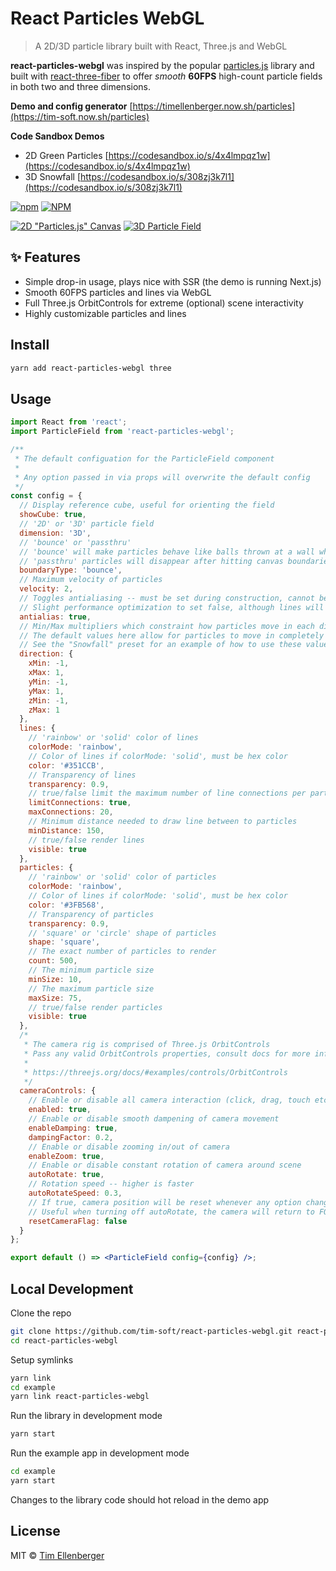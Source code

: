# React Particles WebGL

> A 2D/3D particle library built with React, Three.js and WebGL

**react-particles-webgl** was inspired by the popular [particles.js](https://github.com/VincentGarreau/particles.js/) library and built with [react-three-fiber](https://github.com/drcmda/react-three-fiber) to offer _smooth_ **60FPS** high-count particle fields in both two and three dimensions.

**Demo and config generator** [https://timellenberger.now.sh/particles](https://tim-soft.now.sh/particles)

**Code Sandbox Demos** 
 - 2D Green Particles [https://codesandbox.io/s/4x4lmpqz1w](https://codesandbox.io/s/4x4lmpqz1w)
 - 3D Snowfall [https://codesandbox.io/s/308zj3k7l1](https://codesandbox.io/s/308zj3k7l1)

[![npm](https://img.shields.io/npm/v/react-particles-webgl.svg?color=brightgreen&style=popout-square)](https://www.npmjs.com/package/react-particles-webgl)
[![NPM](https://img.shields.io/npm/l/react-particles-webgl.svg?color=brightgreen&style=popout-square)](https://github.com/tim-soft/react-particles-webgl/blob/master/LICENSE)

[![2D "Particles.js" Canvas](https://i.imgur.com/kpIUdV9.jpg)](https://next-portfolio-git-master.tim-soft.now.sh/particles)
[![3D Particle Field](https://i.imgur.com/M34XUy6.jpg)](https://next-portfolio-git-master.tim-soft.now.sh/particles)

## ✨ Features

- Simple drop-in usage, plays nice with SSR (the demo is running Next.js)
- Smooth 60FPS particles and lines via WebGL
- Full Three.js OrbitControls for extreme (optional) scene interactivity
- Highly customizable particles and lines

## Install

```bash
yarn add react-particles-webgl three
```

## Usage

```jsx
import React from 'react';
import ParticleField from 'react-particles-webgl';

/**
 * The default configuation for the ParticleField component
 *
 * Any option passed in via props will overwrite the default config
 */
const config = {
  // Display reference cube, useful for orienting the field
  showCube: true,
  // '2D' or '3D' particle field
  dimension: '3D',
  // 'bounce' or 'passthru'
  // 'bounce' will make particles behave like balls thrown at a wall when hitting canvas boundaries
  // 'passthru' particles will disappear after hitting canvas boundaries and be added back into the scene elsewhere
  boundaryType: 'bounce',
  // Maximum velocity of particles
  velocity: 2,
  // Toggles antialiasing -- must be set during construction, cannot be changed after initial render
  // Slight performance optimization to set false, although lines will appear more jagged
  antialias: true,
  // Min/Max multipliers which constraint how particles move in each direction
  // The default values here allow for particles to move in completely random x, y, z directions
  // See the "Snowfall" preset for an example of how to use these values
  direction: {
    xMin: -1,
    xMax: 1,
    yMin: -1,
    yMax: 1,
    zMin: -1,
    zMax: 1
  },
  lines: {
    // 'rainbow' or 'solid' color of lines
    colorMode: 'rainbow',
    // Color of lines if colorMode: 'solid', must be hex color
    color: '#351CCB',
    // Transparency of lines
    transparency: 0.9,
    // true/false limit the maximum number of line connections per particle
    limitConnections: true,
    maxConnections: 20,
    // Minimum distance needed to draw line between to particles
    minDistance: 150,
    // true/false render lines
    visible: true
  },
  particles: {
    // 'rainbow' or 'solid' color of particles
    colorMode: 'rainbow',
    // Color of lines if colorMode: 'solid', must be hex color
    color: '#3FB568',
    // Transparency of particles
    transparency: 0.9,
    // 'square' or 'circle' shape of particles
    shape: 'square',
    // The exact number of particles to render
    count: 500,
    // The minimum particle size
    minSize: 10,
    // The maximum particle size
    maxSize: 75,
    // true/false render particles
    visible: true
  },
  /*
   * The camera rig is comprised of Three.js OrbitControls
   * Pass any valid OrbitControls properties, consult docs for more info
   *
   * https://threejs.org/docs/#examples/controls/OrbitControls
   */
  cameraControls: {
    // Enable or disable all camera interaction (click, drag, touch etc)
    enabled: true,
    // Enable or disable smooth dampening of camera movement
    enableDamping: true,
    dampingFactor: 0.2,
    // Enable or disable zooming in/out of camera
    enableZoom: true,
    // Enable or disable constant rotation of camera around scene
    autoRotate: true,
    // Rotation speed -- higher is faster
    autoRotateSpeed: 0.3,
    // If true, camera position will be reset whenever any option changes (including this one)
    // Useful when turning off autoRotate, the camera will return to FOV where scene fits to canvas
    resetCameraFlag: false
  }
};

export default () => <ParticleField config={config} />;
```

## Local Development

Clone the repo

```bash
git clone https://github.com/tim-soft/react-particles-webgl.git react-particles-webgl
cd react-particles-webgl
```

Setup symlinks

```bash
yarn link
cd example
yarn link react-particles-webgl
```

Run the library in development mode

```bash
yarn start
```

Run the example app in development mode

```bash
cd example
yarn start
```

Changes to the library code should hot reload in the demo app

## License

MIT © [Tim Ellenberger](https://github.com/tim-soft)
